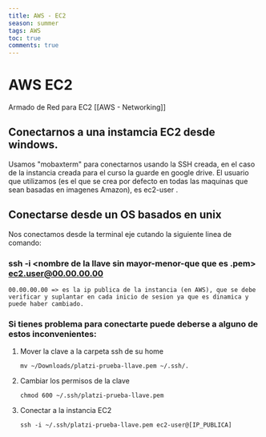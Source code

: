 ```yaml
---
title: AWS - EC2
season: summer
tags: AWS
toc: true
comments: true
---
```

# AWS EC2
Armado de Red para EC2 [[AWS - Networking]]

## Conectarnos a una instamcia EC2 desde windows.
Usamos "mobaxterm" para conectarnos usando la SSH creada, en el caso de la instancia creada para el curso la guarde en google drive. 
El usuario que utilizamos (es el que se crea por defecto en todas las maquinas que sean basadas en imagenes Amazon), es ec2-user .

## Conectarse desde un OS basados en unix
Nos conectamos desde la terminal eje cutando la siguiente linea de comando:
### ssh -i <nombre de la llave sin mayor-menor-que que es .pem> ec2.user@00.00.00.00
	00.00.00.00 => es la ip publica de la instancia (en AWS), que se debe verificar y suplantar en cada inicio de sesion ya que es dinamica y puede haber cambiado. 
	
### Si tienes problema para conectarte puede deberse a alguno de estos inconvenientes: 
	
	
1.  Mover la clave a la carpeta ssh de su home

		mv ~/Downloads/platzi-prueba-llave.pem ~/.ssh/.


2.  Cambiar los permisos de la clave


		chmod 600 ~/.ssh/platzi-prueba-llave.pem


3.  Conectar a la instancia EC2

		ssh -i ~/.ssh/platzi-prueba-llave.pem ec2-user@[IP_PUBLICA]



